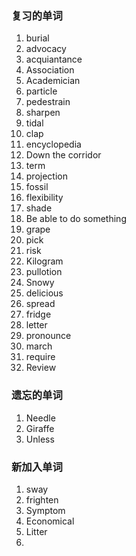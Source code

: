 ### 复习的单词

1. burial
2. advocacy
3. acquiantance
4. Association
5. Academician
6. particle
7. pedestrain
8. sharpen
9. tidal
10. clap
11. encyclopedia
12. Down the corridor
13. term
14. projection
15. fossil
16. flexibility
17. shade
18. Be able to do something
19. grape
20. pick
21. risk
22. Kilogram
23. pullotion
24. Snowy
25. delicious
26. spread
27. fridge
28. letter
29. pronounce
30. march
31. require
32. Review



### 遗忘的单词

1. Needle
2. Giraffe
3. Unless



### 新加入单词

1. sway
2. frighten
3. Symptom
4. Economical
5. Litter
6. 